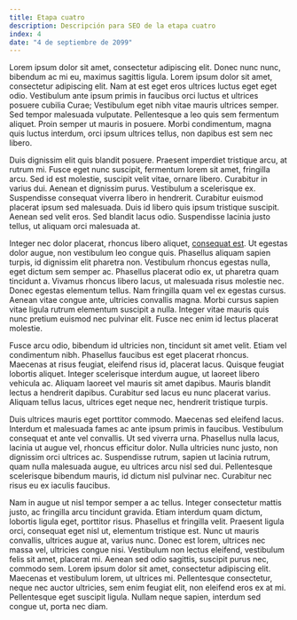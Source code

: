 ```yaml
---
title: Etapa cuatro
description: Descripción para SEO de la etapa cuatro
index: 4
date: "4 de septiembre de 2099"
---
```

Lorem ipsum dolor sit amet, consectetur adipiscing elit. Donec nunc nunc, bibendum ac mi eu, maximus sagittis ligula. Lorem ipsum dolor sit amet, consectetur adipiscing elit. Nam at est eget eros ultrices luctus eget eget odio. Vestibulum ante ipsum primis in faucibus orci luctus et ultrices posuere cubilia Curae; Vestibulum eget nibh vitae mauris ultrices semper. Sed tempor malesuada vulputate. Pellentesque a leo quis sem fermentum aliquet. Proin semper ut mauris in posuere. Morbi condimentum, magna quis luctus interdum, orci ipsum ultrices tellus, non dapibus est sem nec libero.

Duis dignissim elit quis blandit posuere. Praesent imperdiet tristique arcu, at rutrum mi. Fusce eget nunc suscipit, fermentum lorem sit amet, fringilla arcu. Sed id est molestie, suscipit velit vitae, ornare libero. Curabitur in varius dui. Aenean et dignissim purus. Vestibulum a scelerisque ex. Suspendisse consequat viverra libero in hendrerit. Curabitur euismod placerat ipsum sed malesuada. Duis id libero quis ipsum tristique suscipit. Aenean sed velit eros. Sed blandit lacus odio. Suspendisse lacinia justo tellus, ut aliquam orci malesuada at.

Integer nec dolor placerat, rhoncus libero aliquet, [consequat est](http://www.facebook.com). Ut egestas dolor augue, non vestibulum leo congue quis. Phasellus aliquam sapien turpis, id dignissim elit pharetra non. Vestibulum rhoncus egestas nulla, eget dictum sem semper ac. Phasellus placerat odio ex, ut pharetra quam tincidunt a. Vivamus rhoncus libero lacus, ut malesuada risus molestie nec. Donec egestas elementum tellus. Nam fringilla quam vel ex egestas cursus. Aenean vitae congue ante, ultricies convallis magna. Morbi cursus sapien vitae ligula rutrum elementum suscipit a nulla. Integer vitae mauris quis nunc pretium euismod nec pulvinar elit. Fusce nec enim id lectus placerat molestie.

Fusce arcu odio, bibendum id ultricies non, tincidunt sit amet velit. Etiam vel condimentum nibh. Phasellus faucibus est eget placerat rhoncus. Maecenas at risus feugiat, eleifend risus id, placerat lacus. Quisque feugiat lobortis aliquet. Integer scelerisque interdum augue, ut laoreet libero vehicula ac. Aliquam laoreet vel mauris sit amet dapibus. Mauris blandit lectus a hendrerit dapibus. Curabitur sed lacus eu nunc placerat varius. Aliquam tellus lacus, ultrices eget neque nec, hendrerit tristique turpis.

Duis ultrices mauris eget porttitor commodo. Maecenas sed eleifend lacus. Interdum et malesuada fames ac ante ipsum primis in faucibus. Vestibulum consequat et ante vel convallis. Ut sed viverra urna. Phasellus nulla lacus, lacinia ut augue vel, rhoncus efficitur dolor. Nulla ultricies nunc justo, non dignissim orci ultrices ac. Suspendisse rutrum, sapien ut lacinia rutrum, quam nulla malesuada augue, eu ultrices arcu nisl sed dui. Pellentesque scelerisque bibendum mauris, id dictum nisl pulvinar nec. Curabitur nec risus eu ex iaculis faucibus.

Nam in augue ut nisl tempor semper a ac tellus. Integer consectetur mattis justo, ac fringilla arcu tincidunt gravida. Etiam interdum quam dictum, lobortis ligula eget, porttitor risus. Phasellus et fringilla velit. Praesent ligula orci, consequat eget nisl ut, elementum tristique est. Nunc ut mauris convallis, ultrices augue at, varius nunc. Donec est lorem, ultrices nec massa vel, ultricies congue nisi. Vestibulum non lectus eleifend, vestibulum felis sit amet, placerat mi. Aenean sed odio sagittis, suscipit purus nec, commodo sem. Lorem ipsum dolor sit amet, consectetur adipiscing elit. Maecenas et vestibulum lorem, ut ultrices mi. Pellentesque consectetur, neque nec auctor ultricies, sem enim feugiat elit, non eleifend eros ex at mi. Pellentesque eget suscipit ligula. Nullam neque sapien, interdum sed congue ut, porta nec diam.